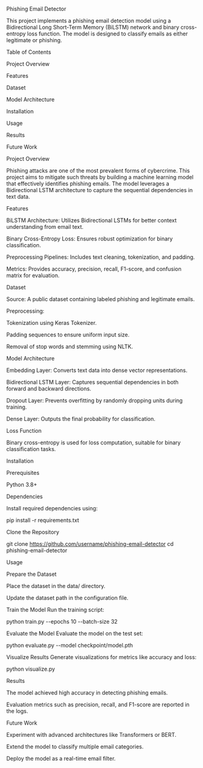 Phishing Email Detector

This project implements a phishing email detection model using a Bidirectional Long Short-Term Memory (BiLSTM) network and binary cross-entropy loss function. The model is designed to classify emails as either legitimate or phishing.

Table of Contents

Project Overview

Features

Dataset

Model Architecture

Installation

Usage

Results

Future Work

Project Overview

Phishing attacks are one of the most prevalent forms of cybercrime. This project aims to mitigate such threats by building a machine learning model that effectively identifies phishing emails. The model leverages a Bidirectional LSTM architecture to capture the sequential dependencies in text data.

Features

BiLSTM Architecture: Utilizes Bidirectional LSTMs for better context understanding from email text.

Binary Cross-Entropy Loss: Ensures robust optimization for binary classification.

Preprocessing Pipelines: Includes text cleaning, tokenization, and padding.

Metrics: Provides accuracy, precision, recall, F1-score, and confusion matrix for evaluation.

Dataset

Source: A public dataset containing labeled phishing and legitimate emails.

Preprocessing:

Tokenization using Keras Tokenizer.

Padding sequences to ensure uniform input size.

Removal of stop words and stemming using NLTK.

Model Architecture

Embedding Layer: Converts text data into dense vector representations.

Bidirectional LSTM Layer: Captures sequential dependencies in both forward and backward directions.

Dropout Layer: Prevents overfitting by randomly dropping units during training.

Dense Layer: Outputs the final probability for classification.

Loss Function

Binary cross-entropy is used for loss computation, suitable for binary classification tasks.

Installation

Prerequisites

Python 3.8+

Dependencies

Install required dependencies using:

pip install -r requirements.txt

Clone the Repository

git clone https://github.com/username/phishing-email-detector
cd phishing-email-detector

Usage

Prepare the Dataset

Place the dataset in the data/ directory.

Update the dataset path in the configuration file.

Train the Model
Run the training script:

python train.py --epochs 10 --batch-size 32

Evaluate the Model
Evaluate the model on the test set:

python evaluate.py --model checkpoint/model.pth

Visualize Results
Generate visualizations for metrics like accuracy and loss:

python visualize.py

Results

The model achieved high accuracy in detecting phishing emails.

Evaluation metrics such as precision, recall, and F1-score are reported in the logs.

Future Work

Experiment with advanced architectures like Transformers or BERT.

Extend the model to classify multiple email categories.

Deploy the model as a real-time email filter.
